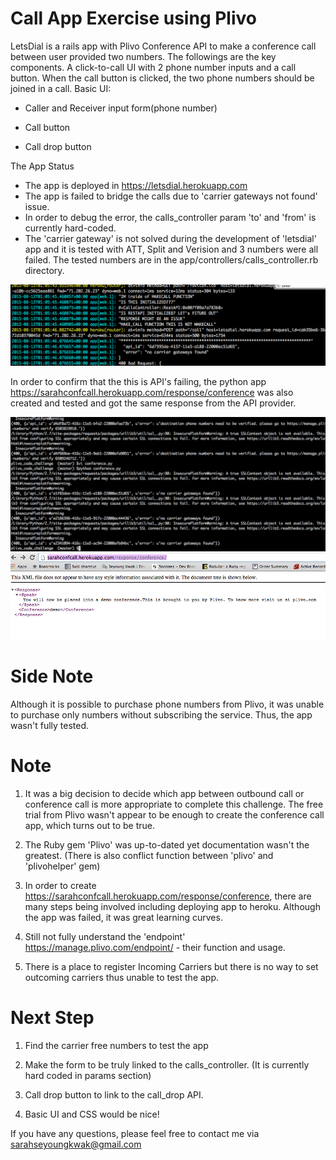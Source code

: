 Call App Exercise using Plivo
===

LetsDial is a rails app with Plivo Conference API to make a conference call between user provided two numbers. The followings are the key components. A click-to-call UI with 2 phone number inputs and a call button. When the call button is clicked, the two phone numbers should be joined in a call.
Basic UI:

 * Caller and Receiver input form(phone number)

* Call button

* Call drop button

The App Status
* The app is deployed in https://letsdial.herokuapp.com
* The app is failed to bridge the calls due to 'carrier gateways not found' issue.
* In order to debug the error, the calls_controller param 'to' and 'from' is currently hard-coded.
* The 'carrier gateway' is not solved during the development of 'letsdial' app and it is tested with ATT, Split and Verision and 3 numbers were all failed. The tested numbers are in the app/controllers/calls_controller.rb directory.

![alt screenshot](https://github.com/sarahkwak/call_api/blob/master/app/assets/images/letsdial-heroku.png)

In order to confirm that the this is API's failing, the python app https://sarahconfcall.herokuapp.com/response/conference was also created and tested and got the same response from the API provider.

![alt screenshot](https://github.com/sarahkwak/call_api/blob/master/app/assets/images/py-fail.png)
![alt screenshot](https://github.com/sarahkwak/call_api/blob/master/app/assets/images/sarahconfcall.png)

Side Note
===

Although it is possible to purchase phone numbers from Plivo, it was unable to purchase only numbers without subscribing the service. Thus, the app wasn't fully tested.

Note
===

1. It was a big decision to decide which app between outbound call or conference call is more appropriate to complete this challenge. The free trial from Plivo wasn't appear to be enough to create the conference call app, which turns out to be true.

2. The Ruby gem 'Plivo' was up-to-dated yet documentation wasn't the greatest. (There is also conflict function between 'plivo' and 'plivohelper' gem)

3. In order to create https://sarahconfcall.herokuapp.com/response/conference, there are many steps being involved including deploying app to heroku. Although the app was failed, it was great learning curves.

4. Still not fully understand the 'endpoint' https://manage.plivo.com/endpoint/ - their function and usage.

5. There is a place to register Incoming Carriers but there is no way to set outcoming carriers thus unable to test the app.

Next Step
===
1. Find the carrier free numbers to test the app

2. Make the form to be truly linked to the calls_controller. (It is currently hard coded in params section)

3. Call drop button to link to the call_drop API.

4. Basic UI and CSS would be nice!

If you have any questions, please feel free to contact me via sarahseyoungkwak@gmail.com